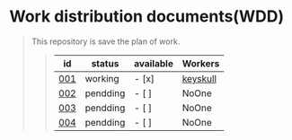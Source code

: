 # Work distribution documents(WDD)

> This repository is save the plan of work.
>>   id | status | available | Workers
>> ---- | ------ | --------- | -------
>> [001](WDD-001.md) | working  | - [x] | [keyskull](http://www.github.com/keyskull) 
>> [002](WDD-002.md) | pendding | - [ ] | NoOne
>> [003](WDD-003.md) | pendding | - [ ] | NoOne
>> [004](WDD-004.md) | pendding | - [ ] | NoOne
 